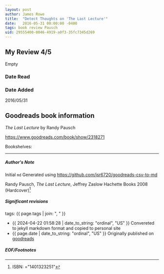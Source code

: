 ```yaml
---
layout: post
author: James Rowe
title:  "Detect Thoughts on 'The Last Lecture'"
date:   2016-05-31 00:00:00 -0400
tags: book review Pausch 
uid: 29555400-0046-4919-a0f3-35fc7345d269
---
```


<!-- highly dependent on how you personally use jekyll templates, and how you want this to show up -->
<!-- escape any jekyll keys with double brackets -->

## My Review 4/5

Empty

### Date Read


### Date Added
2016/05/31

## Goodreads book information

*The Last Lecture* by Randy Pausch

https://www.goodreads.com/book/show/2318271

Bookshelves: 

---

##### Author's Note

Initial `md` Generated using https://github.com/jsr6720/goodreads-csv-to-md

Randy Pausch, *The Last Lecture*, Jeffrey Zaslow Hachette Books 2008 (Hardcover)[^1]

##### Significant revisions

tags: {{ page.tags | join: ", " }} <!-- todo move this somewhere -->

- {{ 2024-04-22 01:58:28 | date_to_string: "ordinal", "US" }} Convereted to jekyll markdown format and copied to personal site
- {{ page.date | date_to_string: "ordinal", "US" }} Originally published on [goodreads](https://www.goodreads.com)

##### EOF/Footnotes

[^1]: ISBN: ="1401323251"